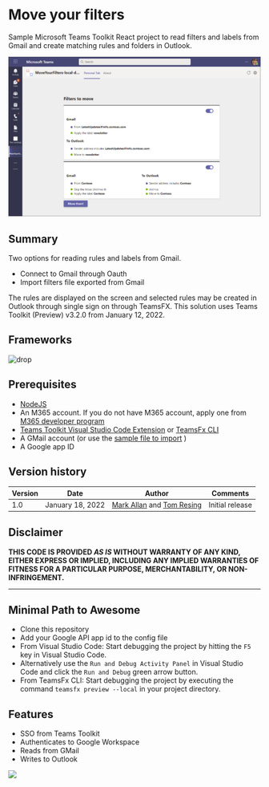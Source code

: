 # Move your filters

Sample Microsoft Teams Toolkit React project to read filters and labels from Gmail and create matching rules and folders in Outlook.

![Filters to move. Gmail: filter 1. To Outlook: Rule 1](./assets/MoveYourFiltersTeamsApp.png "Screenshot")

## Summary
Two options for reading rules and labels from Gmail.

- Connect to Gmail through Oauth
- Import filters file exported from Gmail

The rules are displayed on the screen and selected rules may be created in Outlook through single sign on through TeamsFX.
This solution uses Teams Toolkit (Preview) v3.2.0 from January 12, 2022. 

## Frameworks


![drop](https://img.shields.io/badge/React-16.14-green.svg)

## Prerequisites

- [NodeJS](https://nodejs.org/en/)
- An M365 account. If you do not have M365 account, apply one from [M365 developer program](https://developer.microsoft.com/en-us/microsoft-365/dev-program)
- [Teams Toolkit Visual Studio Code Extension](https://aka.ms/teams-toolkit) or [TeamsFx CLI](https://aka.ms/teamsfx-cli)
- A GMail account (or use the [sample file to import](./assets/) )
- A Google app ID

## Version history

Version|Date|Author|Comments
-------|----|----|--------
1.0|January 18, 2022|[Mark Allan](https://twitter.com/MarkXA) and [Tom Resing](https://twitter.com/resing)|Initial release

## Disclaimer

**THIS CODE IS PROVIDED *AS IS* WITHOUT WARRANTY OF ANY KIND, EITHER EXPRESS OR IMPLIED, INCLUDING ANY IMPLIED WARRANTIES OF FITNESS FOR A PARTICULAR PURPOSE, MERCHANTABILITY, OR NON-INFRINGEMENT.**

---

## Minimal Path to Awesome

* Clone this repository
* Add your Google API app id to the config file
* From Visual Studio Code: Start debugging the project by hitting the `F5` key in Visual Studio Code. 
* Alternatively use the `Run and Debug Activity Panel` in Visual Studio Code and click the `Run and Debug` green arrow button.
* From TeamsFx CLI: Start debugging the project by executing the command `teamsfx preview --local` in your project directory.


## Features

* SSO from Teams Toolkit
* Authenticates to Google Workspace
* Reads from GMail
* Writes to Outlook


<img src="https://telemetry.sharepointpnp.com/teams-dev-samples/samples/tab-MoveYourFilters" />